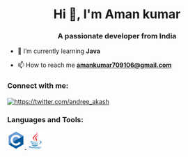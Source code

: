 <h1 align="center">Hi 👋, I'm Aman kumar</h1>
<h3 align="center">A passionate  developer from India</h3>

- 🌱 I’m currently learning **Java**

- 📫 How to reach me **amankumar709106@gmail.com**

<h3 align="left">Connect with me:</h3>
<p align="left">
<a href="https://twitter.com/https://twitter.com/andree_akash" target="blank"><img align="center" src="https://raw.githubusercontent.com/rahuldkjain/github-profile-readme-generator/master/src/images/icons/Social/twitter.svg" alt="https://twitter.com/andree_akash" height="30" width="40" /></a>
</p>

<h3 align="left">Languages and Tools:</h3>
<p align="left"> <a href="https://www.cprogramming.com/" target="_blank" rel="noreferrer"> <img src="https://raw.githubusercontent.com/devicons/devicon/master/icons/c/c-original.svg" alt="c" width="40" height="40"/> </a> <a href="https://www.java.com" target="_blank" rel="noreferrer"> <img src="https://raw.githubusercontent.com/devicons/devicon/master/icons/java/java-original.svg" alt="java" width="40" height="40"/> </a> </p>
